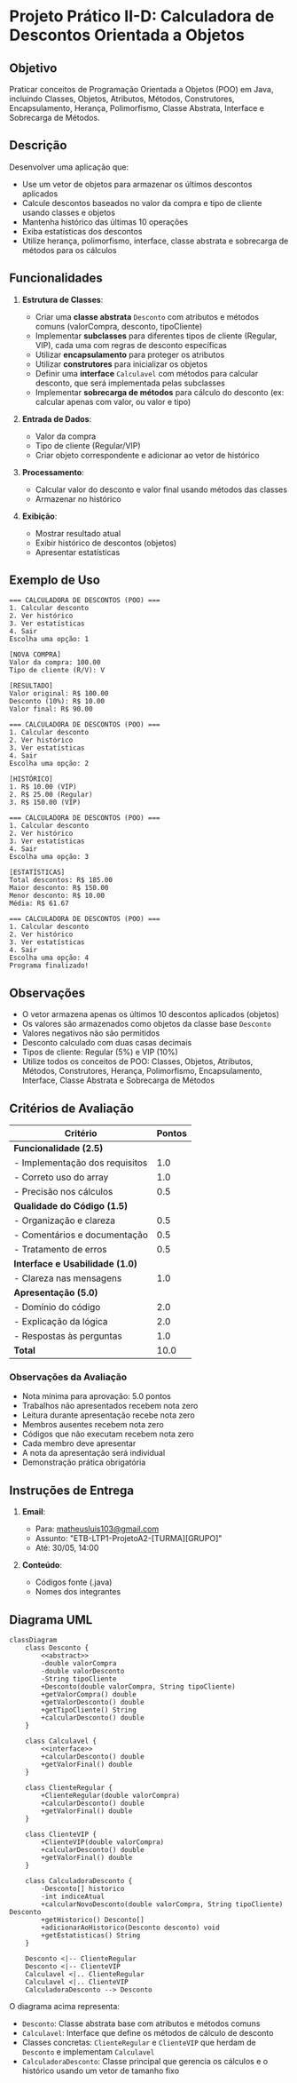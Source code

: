 # Projeto Prático II-D: Calculadora de Descontos Orientada a Objetos

## Objetivo
Praticar conceitos de Programação Orientada a Objetos (POO) em Java, incluindo Classes, Objetos, Atributos, Métodos, Construtores, Encapsulamento, Herança, Polimorfismo, Classe Abstrata, Interface e Sobrecarga de Métodos.

## Descrição
Desenvolver uma aplicação que:
- Use um vetor de objetos para armazenar os últimos descontos aplicados
- Calcule descontos baseados no valor da compra e tipo de cliente usando classes e objetos
- Mantenha histórico das últimas 10 operações
- Exiba estatísticas dos descontos
- Utilize herança, polimorfismo, interface, classe abstrata e sobrecarga de métodos para os cálculos

## Funcionalidades
1. **Estrutura de Classes**:
   - Criar uma **classe abstrata** `Desconto` com atributos e métodos comuns (valorCompra, desconto, tipoCliente)
   - Implementar **subclasses** para diferentes tipos de cliente (Regular, VIP), cada uma com regras de desconto específicas
   - Utilizar **encapsulamento** para proteger os atributos
   - Utilizar **construtores** para inicializar os objetos
   - Definir uma **interface** `Calculavel` com métodos para calcular desconto, que será implementada pelas subclasses
   - Implementar **sobrecarga de métodos** para cálculo do desconto (ex: calcular apenas com valor, ou valor e tipo)

2. **Entrada de Dados**:
   - Valor da compra
   - Tipo de cliente (Regular/VIP)
   - Criar objeto correspondente e adicionar ao vetor de histórico

3. **Processamento**:
   - Calcular valor do desconto e valor final usando métodos das classes
   - Armazenar no histórico

4. **Exibição**:
   - Mostrar resultado atual
   - Exibir histórico de descontos (objetos)
   - Apresentar estatísticas

## Exemplo de Uso
```
=== CALCULADORA DE DESCONTOS (POO) ===
1. Calcular desconto
2. Ver histórico
3. Ver estatísticas
4. Sair
Escolha uma opção: 1

[NOVA COMPRA]
Valor da compra: 100.00
Tipo de cliente (R/V): V

[RESULTADO]
Valor original: R$ 100.00
Desconto (10%): R$ 10.00
Valor final: R$ 90.00

=== CALCULADORA DE DESCONTOS (POO) ===
1. Calcular desconto
2. Ver histórico
3. Ver estatísticas
4. Sair
Escolha uma opção: 2

[HISTÓRICO]
1. R$ 10.00 (VIP)
2. R$ 25.00 (Regular)
3. R$ 150.00 (VIP)

=== CALCULADORA DE DESCONTOS (POO) ===
1. Calcular desconto
2. Ver histórico
3. Ver estatísticas
4. Sair
Escolha uma opção: 3

[ESTATÍSTICAS]
Total descontos: R$ 185.00
Maior desconto: R$ 150.00
Menor desconto: R$ 10.00
Média: R$ 61.67

=== CALCULADORA DE DESCONTOS (POO) ===
1. Calcular desconto
2. Ver histórico
3. Ver estatísticas
4. Sair
Escolha uma opção: 4
Programa finalizado!
```

## Observações
- O vetor armazena apenas os últimos 10 descontos aplicados (objetos)
- Os valores são armazenados como objetos da classe base `Desconto`
- Valores negativos não são permitidos
- Desconto calculado com duas casas decimais
- Tipos de cliente: Regular (5%) e VIP (10%)
- Utilize todos os conceitos de POO: Classes, Objetos, Atributos, Métodos, Construtores, Herança, Polimorfismo, Encapsulamento, Interface, Classe Abstrata e Sobrecarga de Métodos

## Critérios de Avaliação
| Critério                               | Pontos |
|---------------------------------------|--------|
| **Funcionalidade (2.5)**              |        |
| - Implementação dos requisitos        | 1.0    |
| - Correto uso do array               | 1.0    |
| - Precisão nos cálculos              | 0.5    |
| **Qualidade do Código (1.5)**         |        |
| - Organização e clareza              | 0.5    |
| - Comentários e documentação         | 0.5    |
| - Tratamento de erros               | 0.5    |
| **Interface e Usabilidade (1.0)**     |        |
| - Clareza nas mensagens             | 1.0    |
| **Apresentação (5.0)**                |        |
| - Domínio do código                 | 2.0    |
| - Explicação da lógica              | 2.0    |
| - Respostas às perguntas            | 1.0    |
| **Total**                             | 10.0   |

### Observações da Avaliação
- Nota mínima para aprovação: 5.0 pontos
- Trabalhos não apresentados recebem nota zero
- Leitura durante apresentação recebe nota zero
- Membros ausentes recebem nota zero
- Códigos que não executam recebem nota zero
- Cada membro deve apresentar
- A nota da apresentação será individual
- Demonstração prática obrigatória

## Instruções de Entrega
1. **Email**:
   - Para: matheusluis103@gmail.com
   - Assunto: "ETB-LTP1-ProjetoA2-[TURMA][GRUPO]"
   - Até: 30/05, 14:00

2. **Conteúdo**:
   - Códigos fonte (.java)
   - Nomes dos integrantes

## Diagrama UML
```mermaid
classDiagram
    class Desconto {
        <<abstract>>
        -double valorCompra
        -double valorDesconto
        -String tipoCliente
        +Desconto(double valorCompra, String tipoCliente)
        +getValorCompra() double
        +getValorDesconto() double
        +getTipoCliente() String
        +calcularDesconto() double
    }

    class Calculavel {
        <<interface>>
        +calcularDesconto() double
        +getValorFinal() double
    }

    class ClienteRegular {
        +ClienteRegular(double valorCompra)
        +calcularDesconto() double
        +getValorFinal() double
    }

    class ClienteVIP {
        +ClienteVIP(double valorCompra)
        +calcularDesconto() double
        +getValorFinal() double
    }

    class CalculadoraDesconto {
        -Desconto[] historico
        -int indiceAtual
        +calcularNovoDesconto(double valorCompra, String tipoCliente) Desconto
        +getHistorico() Desconto[]
        +adicionarAoHistorico(Desconto desconto) void
        +getEstatisticas() String
    }

    Desconto <|-- ClienteRegular
    Desconto <|-- ClienteVIP
    Calculavel <|.. ClienteRegular
    Calculavel <|.. ClienteVIP
    CalculadoraDesconto --> Desconto
```

O diagrama acima representa:
- `Desconto`: Classe abstrata base com atributos e métodos comuns
- `Calculavel`: Interface que define os métodos de cálculo de desconto
- Classes concretas: `ClienteRegular` e `ClienteVIP` que herdam de `Desconto` e implementam `Calculavel`
- `CalculadoraDesconto`: Classe principal que gerencia os cálculos e o histórico usando um vetor de tamanho fixo
